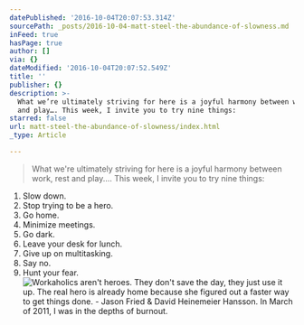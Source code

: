 ```yaml
---
datePublished: '2016-10-04T20:07:53.314Z'
sourcePath: _posts/2016-10-04-matt-steel-the-abundance-of-slowness.md
inFeed: true
hasPage: true
author: []
via: {}
dateModified: '2016-10-04T20:07:52.549Z'
title: ''
publisher: {}
description: >-
  What we’re ultimately striving for here is a joyful harmony between work, rest
  and play…. This week, I invite you to try nine things:
starred: false
url: matt-steel-the-abundance-of-slowness/index.html
_type: Article

---
```

> What we're ultimately striving for here is a joyful harmony between work, rest and play.... This week, I invite you to try nine things:

1. Slow down.
2. Stop trying to be a hero.
3. Go home.
4. Minimize meetings.
5. Go dark.
6. Leave your desk for lunch.
7. Give up on multitasking.
8. Say no.
9. Hunt your fear.
![Workaholics aren't heroes. They don't save the day, they just use it up. The real hero is already home because she figured out a faster way to get things done. - Jason Fried & David Heinemeier Hansson. In March of 2011, I was in the depths of burnout.](https://the-grid-user-content.s3-us-west-2.amazonaws.com/76523381-9946-4f11-bfc0-eb45474e7775.jpg)